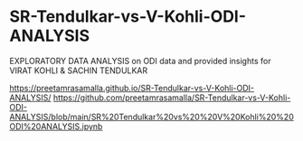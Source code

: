 # SR-Tendulkar-vs-V-Kohli-ODI-ANALYSIS
EXPLORATORY DATA ANALYSIS on ODI data and provided insights for VIRAT KOHLI &amp; SACHIN TENDULKAR

https://preetamrasamalla.github.io/SR-Tendulkar-vs-V-Kohli-ODI-ANALYSIS/
https://github.com/preetamrasamalla/SR-Tendulkar-vs-V-Kohli-ODI-ANALYSIS/blob/main/SR%20Tendulkar%20vs%20%20V%20Kohli%20%20ODI%20ANALYSIS.ipynb
